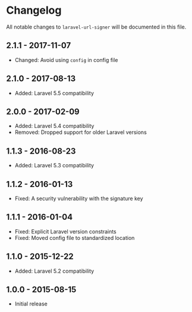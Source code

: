 # Changelog

All notable changes to `laravel-url-signer` will be documented in this file.

## 2.1.1 - 2017-11-07
- Changed: Avoid using `config` in config file

## 2.1.0 - 2017-08-13
- Added: Laravel 5.5 compatibility

## 2.0.0 - 2017-02-09
- Added: Laravel 5.4 compatibility
- Removed: Dropped support for older Laravel versions

## 1.1.3 - 2016-08-23
- Added: Laravel 5.3 compatibility

## 1.1.2 - 2016-01-13
- Fixed: A security vulnerability with the signature key

## 1.1.1 - 2016-01-04
- Fixed: Explicit Laravel version constraints
- Fixed: Moved config file to standardized location

## 1.1.0 - 2015-12-22
- Added: Laravel 5.2 compatibility

## 1.0.0 - 2015-08-15
- Initial release
